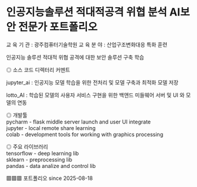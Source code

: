 # 인공지능솔루션 적대적공격 위협 분석 AI보안 전문가 포트폴리오
교 육 기 관 : 광주컴퓨터기술학원
교 육 분 야 : 산업구조변화대응 특화 훈련

인공지능 솔루션 적대적 위협 공격에 대한 보안 솔루션 구축 학습  

◎ 소스 코드 디렉터리 커멘트
  
jupyter_ai : 인공지능 모델 학습을 위한 전처리 및 모델 구축과 최적화 모델 저장 
  
lotto_AI : 학습된 모델의 사용자 서비스 구현을 위한 백앤드 미들웨어 서버 및 UI 와 모델의 연동 

◎ 개발툴   
pycharm - flask middle server launch and user UI integrate    
jupyter - local remote share learning    
colab - development tools for working with graphics processing   

◎ 주요 라이브러리   
tensorflow - deep learning lib   
sklearn - preprocessing lib   
pandas - data analize and control lib   
  
▩▩▩ 포트폴리오 since 2025-08-18 
